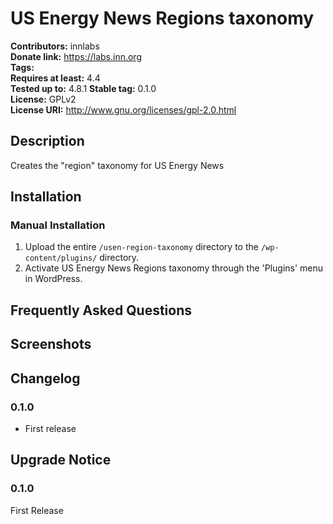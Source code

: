 # US Energy News Regions taxonomy #
**Contributors:**      innlabs  
**Donate link:**       https://labs.inn.org  
**Tags:**  
**Requires at least:** 4.4  
**Tested up to:**      4.8.1 
**Stable tag:**        0.1.0  
**License:**           GPLv2  
**License URI:**       http://www.gnu.org/licenses/gpl-2.0.html  

## Description ##

Creates the "region" taxonomy for US Energy News

## Installation ##

### Manual Installation ###

1. Upload the entire `/usen-region-taxonomy` directory to the `/wp-content/plugins/` directory.
2. Activate US Energy News Regions taxonomy through the 'Plugins' menu in WordPress.

## Frequently Asked Questions ##


## Screenshots ##


## Changelog ##

### 0.1.0 ###
* First release

## Upgrade Notice ##

### 0.1.0 ###
First Release
